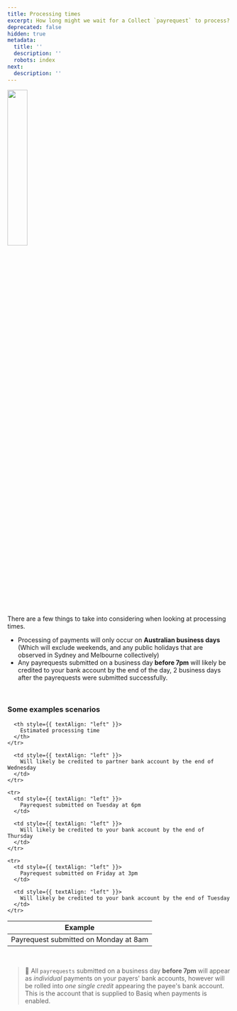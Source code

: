 ```yaml
---
title: Processing times
excerpt: How long might we wait for a Collect `payrequest` to process?
deprecated: false
hidden: true
metadata:
  title: ''
  description: ''
  robots: index
next:
  description: ''
---
```

<Image width="30%" src="https://files.readme.io/ce36d8a-Group_5.png" />

There are a few things to take into considering when looking at processing times. 

* Processing of payments will only occur on **Australian business days** (Which will exclude weekends, and any public holidays that are observed in Sydney and Melbourne collectively)
* Any payrequests submitted on a business day **before 7pm** will likely be credited to your bank account by the end of the day, 2 business days after the payrequests were submitted successfully. 

 

### Some examples scenarios

<Table align={["left","left"]}>
  <thead>
    <tr>
      <th style={{ textAlign: "left" }}>
        Example
      </th>

      <th style={{ textAlign: "left" }}>
        Estimated processing time
      </th>
    </tr>
  </thead>

  <tbody>
    <tr>
      <td style={{ textAlign: "left" }}>
        Payrequest submitted on Monday at 8am
      </td>

      <td style={{ textAlign: "left" }}>
        Will likely be credited to partner bank account by the end of Wednesday
      </td>
    </tr>

    <tr>
      <td style={{ textAlign: "left" }}>
        Payrequest submitted on Tuesday at 6pm
      </td>

      <td style={{ textAlign: "left" }}>
        Will likely be credited to your bank account by the end of Thursday
      </td>
    </tr>

    <tr>
      <td style={{ textAlign: "left" }}>
        Payrequest submitted on Friday at 3pm
      </td>

      <td style={{ textAlign: "left" }}>
        Will likely be credited to your bank account by the end of Tuesday
      </td>
    </tr>
  </tbody>
</Table>

 

> 📘 All `payrequests` submitted on a business day **before 7pm** will appear as *individual* payments on your payers' bank accounts, however will be rolled into *one single credit* appearing the payee's bank account. This is the account that is supplied to Basiq when payments is enabled.
